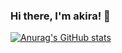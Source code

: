 ### Hi there, I'm akira! 👋

[![Anurag's GitHub stats](https://github-readme-stats.vercel.app/api?username=akira-iguchi)](https://github.com/anuraghazra/github-readme-stats)

<!--
**akira-iguchi/akira-iguchi** is a ✨ _special_ ✨ repository because its `README.md` (this file) appears on your GitHub profile.

Here are some ideas to get you started:

- 🔭 I’m currently working on ...
- 🌱 I’m currently learning ...
- 👯 I’m looking to collaborate on ...
- 🤔 I’m looking for help with ...
- 💬 Ask me about ...
- 📫 How to reach me: ...
- 😄 Pronouns: ...
- ⚡ Fun fact: ...
-->
